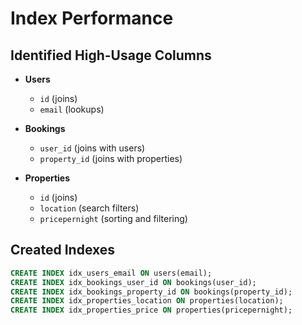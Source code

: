 # Index Performance

## Identified High-Usage Columns
- **Users**
  - `id` (joins)
  - `email` (lookups)

- **Bookings**
  - `user_id` (joins with users)
  - `property_id` (joins with properties)

- **Properties**
  - `id` (joins)
  - `location` (search filters)
  - `pricepernight` (sorting and filtering)

## Created Indexes
```sql
CREATE INDEX idx_users_email ON users(email);
CREATE INDEX idx_bookings_user_id ON bookings(user_id);
CREATE INDEX idx_bookings_property_id ON bookings(property_id);
CREATE INDEX idx_properties_location ON properties(location);
CREATE INDEX idx_properties_price ON properties(pricepernight);
